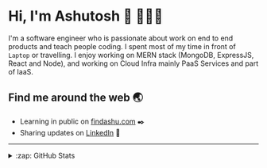 #  Hi, I'm Ashutosh :wave: 👩🏾‍💻

I'm a software engineer who is passionate about work on end to end products and teach people coding. I spent most of my time in front of ```Laptop``` or travelling. I enjoy working on MERN stack (MongoDB, ExpressJS, React and Node), and working on Cloud Infra mainly PaaS Services and part of IaaS.

## Find me around the web :earth_asia:

- Learning in public on <a href="https://findashu.com" target="_blank">findashu.com</a> :black_nib:
- Sharing updates on <a href="https://www.linkedin.com/in/findashu/" target="_blank">LinkedIn</a> :raised_hands:

---

<details>
  <summary>:zap: GitHub Stats</summary>

  <img align="left" alt="findashu's GitHub Stats" src="https://github-readme-stats.codestackr.vercel.app/api?username=findashu&show_icons=true&hide_border=true" />

</details>